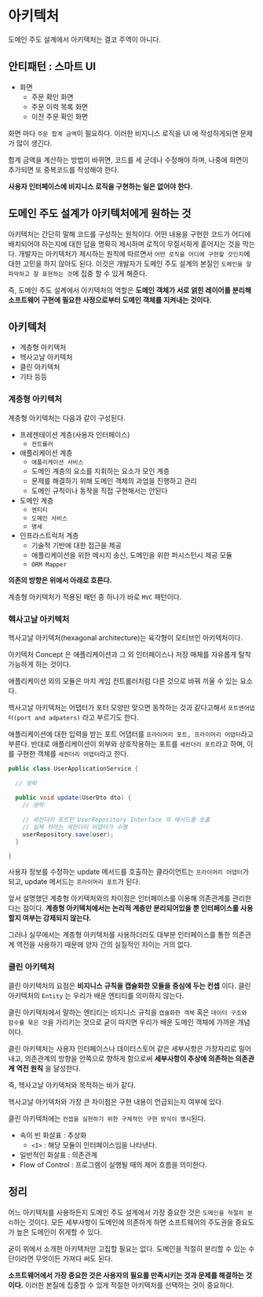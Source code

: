 # 아키텍처

도메인 주도 설계에서 아키텍처는 결코 주역이 아니다.

## 안티패턴 : 스마트 UI

- 화면
  - 주문 확인 화면
  - 주문 이력 목록 화면
  - 이전 주문 확인 화면

화면 마다 `주문 합계 금액`이 필요하다. 이러한 비지니스 로직을 UI 에 작성하게되면 문제가 많이 생긴다.

합계 금액을 계산하는 방법이 바뀌면, 코드를 세 군데나 수정해야 하며, 나중에 화면이 추가되면 또 중복코드를 작성해야 한다.

__사용자 인터페이스에 비지니스 로직을 구현하는 일은 없어야 한다.__

## 도메인 주도 설계가 아키텍처에게 원하는 것

아키텍처는 간단히 말해 코드를 구성하는 원칙이다. 어떤 내용을 구현한 코드가 어디에 배치되어야 하는지에 대한 답을 명확히 제시하며 로직이 무질서하게 흩어지는 것을 막는다.
개발자는 아키텍처가 제시하는 원칙에 따르면서 `어떤 로직을 어디에 구현할 것인지`에 대한 고민을 하지 않아도 된다. 이것은 개발자가 도메인 주도 설계의 본질인
`도메인을 잘 파악하고 잘 표현하는 것`에 집중 할 수 있게 해준다.

즉, 도메인 주도 설계에서 아키텍처의 역할은 __도메인 객체가 서로 얽힌 레이어를 분리해 소프트웨어 구현에 필요한 사정으로부터 도메인 객체를 지켜내는 것이다.__

## 아키텍처

- 계층형 아키텍처
- 헥사고날 아키텍처
- 클린 아키텍처
- 기타 등등

### 계층형 아키텍처

계층형 아키텍처는 다음과 같이 구성된다.

- 프레젠테이션 계층(사용자 인터페이스)
  - `컨트롤러`
- 애플리케이션 계층
  - `애플리케이션 서비스`
  - 도메인 계층의 요소를 지휘하는 요소가 모인 계층
  - 문제를 해결하기 위해 도메인 객체의 과업을 진행하고 관리
  - 도메인 규칙이나 동작을 직접 구현해서는 안된다
- 도메인 계층
  - `엔티티`
  - `도메인 서비스`
  - `명세`
- 인프라스트럭처 계층
  - 기술적 기반에 대한 접근을 제공
  - 애플리케이션을 위한 메시지 송신, 도메인을 위한 퍼시스턴시 제공 모듈
  - `ORM Mapper`

__의존의 방향은 위에서 아래로 흐른다.__

계층형 아키텍처가 적용된 패턴 중 하나가 바로 `MVC` 패턴이다.

### 헥사고날 아키텍처

헥사고날 아키텍처(hexagonal architecture)는 육각형이 모티브인 아키텍처이다. 

아키텍처 Concept 은 애플리케이션과 그 외 인터페이스나 저장 매체를 자유롭게 탈착 가능하게 하는 것이다.

애플리케이션 외의 모듈은 마치 게임 컨트롤러처럼 다른 것으로 바꿔 끼울 수 있는 요소다.

헥사고날 아키텍처는 어댑터가 포터 모양만 맞으면 동작하는 것과 같다고해서 `포트앤어댑터(port and adpaters)` 라고 부르기도 한다.

애플리케이션에 대한 입력을 받는 포트 어댑터를 `프라이머리 포트, 프라이머리 어댑터`라고 부른다. 반대로 애플리케이션이 외부와 상호작용하는 포트를 `세컨더리 포트`라고 하며, 이를 구현한 객체를
`세컨더리 어댑터`라고 한다.

```java
public class UserApplicationService {
  
  // 생략
  
  public void update(UserDto dto) {
    // 생략
    
    // 세컨더리 포트인 UserRepository Interface 의 메서드를 호출
    // 실제 처리는 세컨더리 어댑터가 수행
    userRepository.save(user);
  }

}
```

사용자 정보를 수정하는 update 메서드를 호출하는 클라이언트는 `프라이머리 어댑터`가 되고, update 메서드는 `프라이머리 포트`가 된다.

앞서 설명했던 계층형 아키텍처와의 차이점은 인터페이스를 이용해 의존관계를 관리한다는 점이다. __계층형 아키텍처에서는 논리적 계층만 분리되어있을 뿐 인터페이스를 사용할지 여부는 강제되지 않는다.__

그러나 실무에서는 계층형 아키텍처를 사용하더라도 대부분 인터페이스를 통한 의존관계 역전을 사용하기 때문에 양자 간의 실질적인 차이는 거의 없다.

### 클린 아키텍처

클린 아키텍처의 요점은 __비지니스 규칙을 캡슐화한 모듈을 중심에 두는 컨셉__ 이다. 클린 아키텍처의 `Entity` 는 우리가 배운 엔티티를 의미하지 않는다.

클린 아키텍처에서 말하는 엔티티는 비지니스 규칙을 `캡슐화한 객체` 혹은 `데이터 구조와 함수를 묶은 것`을 가리키는 것으로 굳이 따지면 우리가 배운 도메인 객체에 가까운 개념이다.

클린 아키텍처는 사용자 인터페이스나 데이터스토어 같은 세부사항은 가장자리로 밀어내고, 의존관계의 방향을 안쪽으로 향하게 함으로써 __세부사항이 추상에 의존하는 의존관계 역전 원칙__ 을 달성한다.

즉, 헥사고날 아키텍처와 목적하는 바가 같다.

헥사고날 아키텍처와 가장 큰 차이점은 구현 내용이 언급되는지 여부에 있다.

클린 아키텍처에는 `컨셉을 실현하기 위한 구체적인 구현 방식이 명시`된다.

- 속이 빈 화살표 : 추상화
  - `<I>` : 해당 모듈이 인터페이스임을 나타낸다.
- 일반적인 화살표 : 의존관계
- Flow of Control : 프로그램이 실행될 때의 제어 흐름을 의미한다.

## 정리

어느 아키텍처를 사용하든지 도메인 주도 설계에서 가장 중요한 것은 `도메인을 적절히 분리`하는 것이다. 모든 세부사항이 도메인에 의존하게 하면 소프트웨어의 주도권을 중요도가 높은
도메인이 쥐게할 수 있다.

굳이 위에서 소개한 아키텍처만 고집할 필요는 없다. 도메인을 적절히 분리할 수 있는 수단이라면 무엇이든 가져다 써도 된다.

__소프트웨어에서 가장 중요한 것은 사용자의 필요를 만족시키는 것과 문제를 해결하는 것이다.__ 이러한 본질에 집중할 수 있게 적절한 아키텍처를 선택하는 것이 중요하다.
